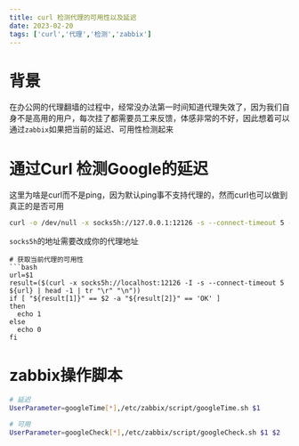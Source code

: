 ```yaml
---
title: curl 检测代理的可用性以及延迟  
date: 2023-02-20  
tags: ['curl','代理','检测','zabbix']  
---
```


# 背景
在办公网的代理翻墙的过程中，经常没办法第一时间知道代理失效了，因为我们自身不是高用的用户，每次挂了都需要员工来反馈，体感非常的不好，因此想着可以通过`zabbix`如果把当前的延迟、可用性检测起来
<!-- more -->
# 通过Curl 检测Google的延迟
这里为啥是curl而不是ping，因为默认ping事不支持代理的，然而curl也可以做到真正的是否可用

```bash
curl -o /dev/null -x socks5h://127.0.0.1:12126 -s --connect-timeout 5 -w %{time_starttransfer}"\n" $1
```

`socks5h`的地址需要改成你的代理地址
```
# 获取当前代理的可用性
```bash
url=$1
result=($(curl -x socks5h://localhost:12126 -I -s --connect-timeout 5 ${url} | head -1 | tr "\r" "\n"))
if [ "${result[1]}" == $2 -a "${result[2]}" == 'OK' ]
then
  echo 1
else
  echo 0
fi
```

# zabbix操作脚本
```bash
# 延迟
UserParameter=googleTime[*],/etc/zabbix/script/googleTime.sh $1

# 可用
UserParameter=googleCheck[*],/etc/zabbix/script/googleCheck.sh $1 $2
```